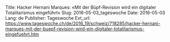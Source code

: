Title: Hacker Hernani Marques: «Mit der Büpf-Revision wird ein digitaler Totalitarismus eingeführt»
Slug: 2016-05-03_tageswoche
Date: 2016-05-03
Lang: de
Publisher: Tageswoche
Ext_url: https://www.tageswoche.ch/de/2016_19/schweiz/718285/hacker-hernani-marques-mit-der-buepf-revision-wird-ein-digitaler-totalitarismus-eingefuehrt.htm